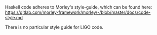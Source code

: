 <!--
   - SPDX-FileCopyrightText: 2021 Arthur Breitman
   -
   - SPDX-License-Identifier: LicenseRef-MIT-Arthur-Breitman
   -->

Haskell code adheres to Morley's style-guide, which can be found here:
https://gitlab.com/morley-framework/morley/-/blob/master/docs/code-style.md

There is no particular style guide for LIGO code.
